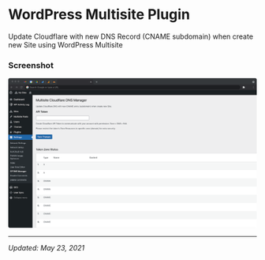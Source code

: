 # WordPress Multisite Plugin

Update Cloudflare with new DNS Record (CNAME subdomain) when create new Site using WordPress Multisite


### Screenshot
![Screenshot](.exnano.io/screenshot-1.png)


---
_Updated: May 23, 2021_
